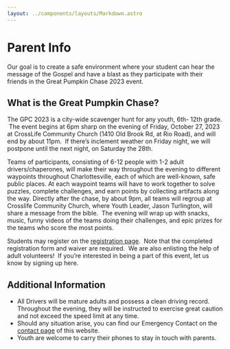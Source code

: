 ```yaml
---
layout: ../components/layouts/Markdown.astro
---
```


# Parent Info

Our goal is to create a safe environment where your student can hear the message of the Gospel and have a blast as they participate with their friends in the Great Pumpkin Chase 2023 event.

## What is the Great Pumpkin Chase?

The GPC 2023 is a city-wide scavenger hunt for any youth, 6th- 12th grade.  The event begins at 6pm sharp on the evening of Friday, October 27, 2023 at CrossLife Community Church (1410 Old Brook Rd, at Rio Road), and will end by about 11pm.  If there’s inclement weather on Friday night, we will postpone until the next night, on Saturday the 28th.

Teams of participants, consisting of 6-12 people with 1-2 adult drivers/chaperones, will make their way throughout the evening to different waypoints throughout Charlottesville, each of which are well-known, safe public places. At each waypoint teams will have to work together to solve puzzles, complete challenges, and earn points by collecting artifacts along the way. Directly after the chase, by about 9pm, all teams will regroup at Crosslife Community Church, where Youth Leader, Jason Turlington, will share a message from the bible.  The evening will wrap up with snacks, music, funny videos of the teams doing their challenges, and epic prizes for the teams who score the most points.

Students may register on the [registration page](/register).  Note that the completed registration form and waiver are required.  We are also enlisting the help of adult volunteers!  If you’re interested in being a part of this event, let us know by signing up here.

## Additional Information

- All Drivers will be mature adults and possess a clean driving record.  Throughout the evening, they will be instructed to exercise great caution and not exceed the speed limit at any time.
- Should any situation arise, you can find our Emergency Contact on the [contact page](/contact) of this website.
- Youth are welcome to carry their phones to stay in touch with parents.
